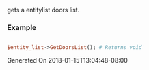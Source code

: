 gets a entitylist doors list.
### Example

```perl

$entity_list->GetDoorsList(); # Returns void
```


Generated On 2018-01-15T13:04:48-08:00